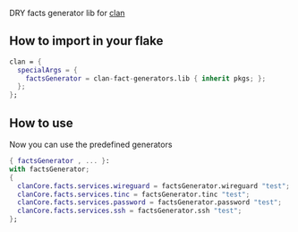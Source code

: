 DRY facts generator lib for [clan](https://clan.lol)

## How to import in your flake

```nix
clan = {
  specialArgs = {
    factsGenerator = clan-fact-generators.lib { inherit pkgs; };
  };
};
```

## How to use

Now you can use the predefined generators

```nix
{ factsGenerator , ... }:
with factsGenerator;
{
  clanCore.facts.services.wireguard = factsGenerator.wireguard "test";
  clanCore.facts.services.tinc = factsGenerator.tinc "test";
  clanCore.facts.services.password = factsGenerator.password "test";
  clanCore.facts.services.ssh = factsGenerator.ssh "test";
};
```

